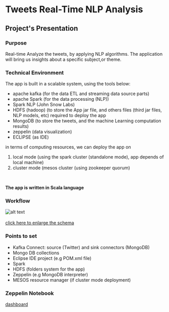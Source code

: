 # Tweets Real-Time NLP Analysis

## Project's Presentation

### Purpose <br>
Real-time Analyze the tweets, by applying NLP algorithms. The application will bring us insights about a specific subject,or theme.
<br>

### Technical Environment <br>
The app is built in a scalable system, using the tools below: <br>
- apache kafka (for the data ETL and streaming data source parts) <br>
- apache Spark (for the data processing (NLP)) <br>
- Spark NLP (John Snow Labs) <br>
- HDFS (hadoop) (to store the App jar file, and others files (third jar files, NLP models, etc) required to deploy the app
- MongoDB (to store the tweets, and the machine Learning computation results) <br>
- zeppelin (data visualization) <br>
- ECLIPSE (as IDE)

in terms of computing resources, we can deploy the app on  <br>
1. local mode (using the spark cluster (standalone mode), app depends of local machine) <br>
2. cluster mode (mesos cluster (using zookeeper quorum) <br>

<br>

**The app is written in Scala language**

### Workflow
![alt text](https://github.com/sparktacusdemo1/tweets_realtime_nlp_analysis/blob/master/workflow.png)
<br><br>
[click here to enlarge the schema](https://github.com/sparktacusdemo1/tweets_realtime_nlp_analysis/blob/master/Workflow_tweets_realtime_nlp_analysis.pdf)
<br>

### Points to set
- Kafka Connect: source (Twitter) and sink connectors (MongoDB)
- Mongo DB collections
- Eclipse IDE project (e.g POM.xml file)
- Spark
- HDFS (folders system for the app)
- Zeppelin (e.g MongoDB interpreter)
- MESOS resource manager (if cluster mode deployment)

### Zeppelin Notebook
[dashboard](http://localhost:8180/)
